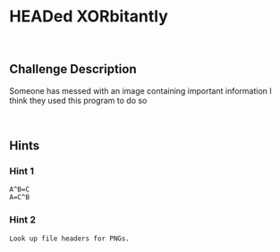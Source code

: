 # HEADed XORbitantly

<br>

## Challenge Description

Someone has messed with an image containing important information I think they used this program to do so

<br>

## Hints 

### Hint 1
    A^B=C
    A=C^B
### Hint 2
    Look up file headers for PNGs.
